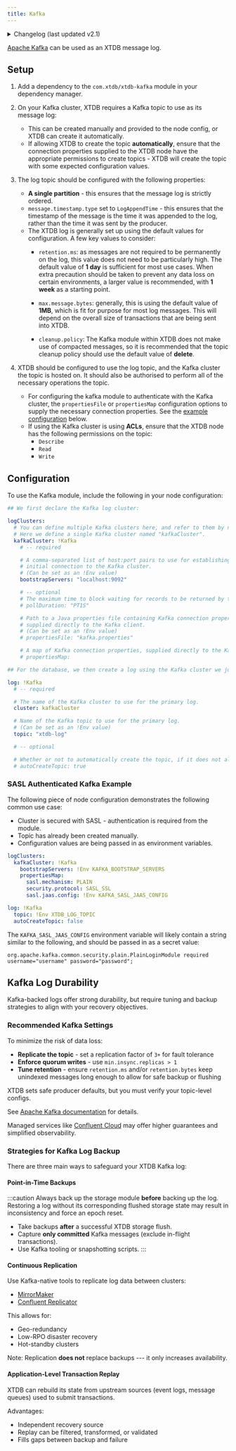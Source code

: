 ```yaml
---
title: Kafka
---
```


<details>
<summary>Changelog (last updated v2.1)</summary>

v2.1: multi-database support

: As part of multi-database support, `logClusters` were extracted in v2.1.

  Prior to that, the configuration in `logClusters` was within the `log`:

  ``` yaml
  log: !Kafka
    bootstrapServers: "localhost:9092"
    topic: "xtdb-log"
    # autoCreateTopic: true
    # pollDuration: "PT1S"
    # propertiesFile: "kafka.properties"
    # propertiesMap:

  # became

  logClusters:
    kafkaCluster: !Kafka
  bootstrapServers: "localhost:9092"
      # pollDuration: "PT1S"
      # propertiesFile: "kafka.properties"
      # propertiesMap:

  log: !Kafka
    cluster: kafkaCluster
    topic: "xtdb-log"
    # autoCreateTopic: true
  ```
  
</details>

[Apache Kafka](https://kafka.apache.org/) can be used as an XTDB message log.

## Setup

1. Add a dependency to the `com.xtdb/xtdb-kafka` module in your dependency manager.
2. On your Kafka cluster, XTDB requires a Kafka topic to use as its message log:
    - This can be created manually and provided to the node config, or XTDB can create it automatically.
    - If allowing XTDB to create the topic **automatically**, ensure that the connection properties supplied to the XTDB node have the appropriate permissions to create topics - XTDB will create the topic with some expected configuration values.
3. The log topic should be configured with the following properties:
    - **A single partition** - this ensures that the message log is strictly ordered.
    - `message.timestamp.type` set to `LogAppendTime` - this ensures that the timestamp of the message is the time it was appended to the log, rather than the time it was sent by the producer.
    - The XTDB log is generally set up using the default values for configuration.
      A few key values to consider:
        - `retention.ms`: as messages are not required to be
    permanently on the log, this value does not need to be
    particularly high. The default value of **1 day** is
    sufficient for most use cases. When extra precaution should
    be taken to prevent any data loss on certain environments, a
    larger value is recommended, with **1 week** as a starting
    point.

        - `max.message.bytes`: generally, this is using the default
    value of **1MB**, which is fit for purpose for most log
    messages. This will depend on the overall size of
    transactions that are being sent into XTDB.

        - `cleanup.policy`: The Kafka module within XTDB does not make
    use of compacted messages, so it is recommended that the
    topic cleanup policy should use the default value of
            **delete**.

4. XTDB should be configured to use the log topic, and the Kafka cluster the topic is hosted on.
  It should also be authorised to perform all of the necessary operations the topic.
    - For configuring the kafka module to authenticate with the Kafka cluster, the `propertiesFile` or `propertiesMap` configuration options to supply the necessary connection properties.
      See the [example configuration](#auth_example) below.
    - If using the Kafka cluster is using **ACLs**, ensure that the XTDB node has the following permissions on the topic:
        - `Describe`
        - `Read`
        - `Write`

## Configuration

To use the Kafka module, include the following in your node configuration:

``` yaml
## We first declare the Kafka log cluster:

logClusters:
  # You can define multiple Kafka clusters here, and refer to them by name in the log configuration.
  # Here we define a single Kafka cluster named "kafkaCluster".
  kafkaCluster: !Kafka
    # -- required

    # A comma-separated list of host:port pairs to use for establishing the
    # initial connection to the Kafka cluster.
    # (Can be set as an !Env value)
    bootstrapServers: "localhost:9092"

    # -- optional
    # The maximum time to block waiting for records to be returned by the Kafka consumer.
    # pollDuration: "PT1S"

    # Path to a Java properties file containing Kafka connection properties,
    # supplied directly to the Kafka client.
    # (Can be set as an !Env value)
    # propertiesFile: "kafka.properties"

    # A map of Kafka connection properties, supplied directly to the Kafka client.
    # propertiesMap:

## For the database, we then create a log using the Kafka cluster we just defined:

log: !Kafka
  # -- required

  # The name of the Kafka cluster to use for the primary log.
  cluster: kafkaCluster

  # Name of the Kafka topic to use for the primary log.
  # (Can be set as an !Env value)
  topic: "xtdb-log"

  # -- optional

  # Whether or not to automatically create the topic, if it does not already exist.
  # autoCreateTopic: true
```

### SASL Authenticated Kafka Example

The following piece of node configuration demonstrates the following common use case:

- Cluster is secured with SASL - authentication is required from the module.
- Topic has already been created manually.
- Configuration values are being passed in as environment variables.

``` yaml
logClusters:
  kafkaCluster: !Kafka
    bootstrapServers: !Env KAFKA_BOOTSTRAP_SERVERS
    propertiesMap:
      sasl.mechanism: PLAIN
      security.protocol: SASL_SSL
      sasl.jaas.config: !Env KAFKA_SASL_JAAS_CONFIG

log: !Kafka
  topic: !Env XTDB_LOG_TOPIC
  autoCreateTopic: false
```

The `KAFKA_SASL_JAAS_CONFIG` environment variable will likely contain a string similar to the following, and should be passed in as a secret value:

    org.apache.kafka.common.security.plain.PlainLoginModule required username="username" password="password";

## Kafka Log Durability

Kafka-backed logs offer strong durability, but require tuning and backup strategies to align with your recovery objectives.

### Recommended Kafka Settings

To minimize the risk of data loss:

- **Replicate the topic** - set a replication factor of `3+` for fault tolerance
- **Enforce quorum writes** - use `min.insync.replicas > 1`
- **Tune retention** - ensure `retention.ms` and/or `retention.bytes` keep unindexed messages long enough to allow for safe backup or flushing

XTDB sets safe producer defaults, but you must verify your topic-level configs.

See [Apache Kafka documentation](https://kafka.apache.org/documentation/) for details.

Managed services like [Confluent Cloud](https://www.confluent.io/confluent-cloud/) may offer higher guarantees and simplified observability.

### Strategies for Kafka Log Backup

There are three main ways to safeguard your XTDB Kafka log:

#### Point-in-Time Backups

:::caution
Always back up the storage module **before** backing up the log.
Restoring a log without its corresponding flushed storage state may result in inconsistency and force an epoch reset.

- Take backups **after** a successful XTDB storage flush.
- Capture **only committed** Kafka messages (exclude in-flight transactions).
- Use Kafka tooling or snapshotting scripts.
:::

#### Continuous Replication

Use Kafka-native tools to replicate log data between clusters:

- [MirrorMaker](https://kafka.apache.org/documentation/#basic_ops_mirror_maker)
- [Confluent Replicator](https://docs.confluent.io/platform/current/multi-dc-deployments/replicator/index.html)

This allows for:

- Geo-redundancy
- Low-RPO disaster recovery
- Hot-standby clusters

Note: Replication **does not** replace backups --- it only increases availability.

#### Application-Level Transaction Replay

XTDB can rebuild its state from upstream sources (event logs, message queues) used to submit transactions.

Advantages:

- Independent recovery source
- Replay can be filtered, transformed, or validated
- Fills gaps between backup and failure
